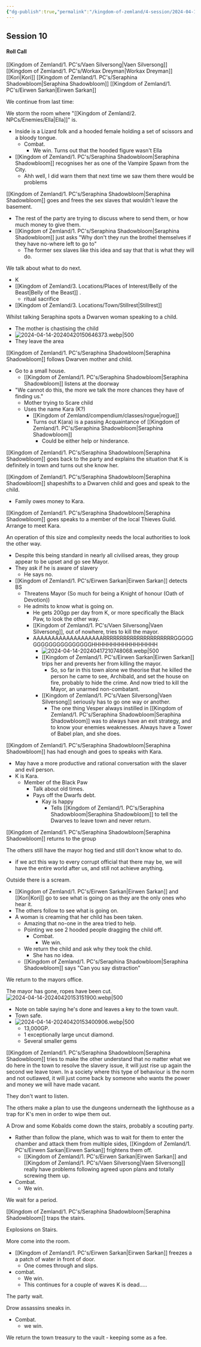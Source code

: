```yaml
---
{"dg-publish":true,"permalink":"/kingdom-of-zemland/4-session/2024-04-14/","tags":["Session_Note"]}
---
```




## Session 10

#### Roll Call
[[Kingdom of Zemland/1. PC's/Vaen Silversong\|Vaen Silversong]] 
[[Kingdom of Zemland/1. PC's/Workax Dreyman\|Workax Dreyman]] 
[[Kori\|Kori]] 
[[Kingdom of Zemland/1. PC's/Seraphina Shadowbloom\|Seraphina Shadowbloom]] 
[[Kingdom of Zemland/1. PC's/Eirwen Sarkan\|Eirwen Sarkan]] 

We continue from last time:

We storm the room where "[[Kingdom of Zemland/2. NPCs/Enemies/Ella\|Ella]]" is.
 - Inside is a Lizard folk and a hooded female holding a set of scissors and a bloody tongue.
	- Combat.
		- We win.
Turns out that the hooded figure wasn't Ella
- [[Kingdom of Zemland/1. PC's/Seraphina Shadowbloom\|Seraphina Shadowbloom]]  recognises her as one of the Vampire Spawn from the City.
	- Ahh well, I did warn them that next time we saw them there would be problems

[[Kingdom of Zemland/1. PC's/Seraphina Shadowbloom\|Seraphina Shadowbloom]]  goes and frees the sex slaves that wouldn't leave the basement.
 - The rest of the party are trying to discuss where to send them, or how much money to give them.
 - [[Kingdom of Zemland/1. PC's/Seraphina Shadowbloom\|Seraphina Shadowbloom]]  just asks "Why don't they run the brothel themselves if they have no-where left to go to"
	 - The former sex slaves like this idea and say that that is what they will do.

We talk about what to do next.
- K
- [[Kingdom of Zemland/3. Locations/Places of Interest/Belly of the Beast\|Belly of the Beast]] .
	- ritual sacrifice
- [[Kingdom of Zemland/3. Locations/Town/Stillrest\|Stillrest]] 

Whilst talking Seraphina spots a Dwarven woman speaking to a child.
- The mother is chastising the child
- ![2024-04-14-20240420150646373.webp|500](/img/user/Kingdom%20of%20Zemland/z_Attachments/2024-04-14-20240420150646373.webp)
- They leave the area

[[Kingdom of Zemland/1. PC's/Seraphina Shadowbloom\|Seraphina Shadowbloom]]  follows Dwarven mother and child.
- Go to a small house.
	- [[Kingdom of Zemland/1. PC's/Seraphina Shadowbloom\|Seraphina Shadowbloom]]  listens at the doorway
- "We cannot do this, the more we talk the more chances they have of finding us."
	- Mother trying to Scare child 
	- Uses the name Kara (K?)
		- [[Kingdom of Zemland/compendium/classes/rogue\|rogue]] 
		- Turns out K(ara) is a passing Acquaintance of [[Kingdom of Zemland/1. PC's/Seraphina Shadowbloom\|Seraphina Shadowbloom]] 
			- Could be either help or hinderance.

[[Kingdom of Zemland/1. PC's/Seraphina Shadowbloom\|Seraphina Shadowbloom]]  goes back to the party and explains the situation that K is definitely in town and turns out she know her.

[[Kingdom of Zemland/1. PC's/Seraphina Shadowbloom\|Seraphina Shadowbloom]] shapeshifts to a Dwarven child and goes and speak to the child.
- Family owes money to Kara.

[[Kingdom of Zemland/1. PC's/Seraphina Shadowbloom\|Seraphina Shadowbloom]]  goes speaks to a member of the local Thieves Guild.  Arrange to meet Kara.

An operation of this size and complexity needs the local authorities to look the other way.
 - Despite this being standard in nearly all civilised areas, they group appear to be upset and go see Mayor.
- They ask if he is aware of slavery
	- He says no.
- [[Kingdom of Zemland/1. PC's/Eirwen Sarkan\|Eirwen Sarkan]]  detects BS
	- Threatens Mayor (So much for being a Knight of honour (Oath of Devotion))
	- He admits to know what is going on.
		- He gets 200gp per day from K, or more specifically the Black Paw, to look the other way.
		- [[Kingdom of Zemland/1. PC's/Vaen Silversong\|Vaen Silversong]], out of nowhere, tries to kill the mayor. 
		- AAAAAAAAAAAAAAAAAAARRRRRRRRRRRRRRRRRRRRRGGGGGGGGGGGGGGGGGGGGHHHHHHHHHHHHHHHHH
			- ![2024-04-14-20240417210748068.webp|500](/img/user/Kingdom%20of%20Zemland/z_Attachments/2024-04-14-20240417210748068.webp)
			- [[Kingdom of Zemland/1. PC's/Eirwen Sarkan\|Eirwen Sarkan]]  trips her and prevents her from killing the mayor.
				- So, so far in this town alone we theorise that he killed the person he came to see, Archibald, and set the house on fire, probably to hide the crime.  And now tried to kill the Mayor, an unarmed non-combatant.
			- [[Kingdom of Zemland/1. PC's/Vaen Silversong\|Vaen Silversong]] seriously has to go one way or another.
				- The one thing Vesper always instilled in [[Kingdom of Zemland/1. PC's/Seraphina Shadowbloom\|Seraphina Shadowbloom]] was to always have an exit strategy, and to know your enemies weaknesses.  Always have a Tower of Babel plan, and she does.

[[Kingdom of Zemland/1. PC's/Seraphina Shadowbloom\|Seraphina Shadowbloom]] has had enough and goes to speaks with Kara.
- May have a more productive and rational conversation with the slaver and evil person.
- K is Kara.
	- Member of the Black Paw	
		- Talk about old times.
		- Pays off the Dwarfs debt.
			- Kay is happy
				- Tells [[Kingdom of Zemland/1. PC's/Seraphina Shadowbloom\|Seraphina Shadowbloom]] to tell the Dwarves to leave town and never return.

[[Kingdom of Zemland/1. PC's/Seraphina Shadowbloom\|Seraphina Shadowbloom]]  returns to the group

The others still have the mayor hog tied and still don't know what to do.
- if we act this way to every corrupt official that there may be, we will have the entire world after us, and still not achieve anything.

Outside there is a scream.
- [[Kingdom of Zemland/1. PC's/Eirwen Sarkan\|Eirwen Sarkan]]  and [[Kori\|Kori]] go to see what is going on as they are the only ones who hear it.
- The others follow to see what is going on.
- A woman is creaming that her child has been taken.
	- Amazing that no-one in the area tried to help.
	- Pointing we see 2 hooded people dragging the child off.
		- Combat.
			- We win.
	- We return the child and ask why they took the child.
		- She has no idea.
	- [[Kingdom of Zemland/1. PC's/Seraphina Shadowbloom\|Seraphina Shadowbloom]] says "Can you say distraction"

We return to the mayors office.

The mayor has gone, ropes have been cut.
![2024-04-14-20240420153151900.webp|500](/img/user/Kingdom%20of%20Zemland/z_Attachments/2024-04-14-20240420153151900.webp)
- Note on table saying he's done and leaves a key to the town vault.
- Town safe.
- ![2024-04-14-20240420153400906.webp|500](/img/user/Kingdom%20of%20Zemland/z_Attachments/2024-04-14-20240420153400906.webp)
	- 13,000GP.
	- 1 exceptionally large uncut diamond.
	- Several smaller gems


[[Kingdom of Zemland/1. PC's/Seraphina Shadowbloom\|Seraphina Shadowbloom]]  tries to make the other understand that no matter what we do here in the town to resolve the slavery issue, it will just rise up again the second we leave town.  In a society where this type of behaviour is the norm and not outlawed, it will just come back by someone who wants the power and money we will have made vacant.

They don't want to listen.

The others make a plan to use the dungeons underneath the lighthouse as a trap for K's men in order to wipe them out.

A Drow and some Kobalds come down the stairs, probably a scouting party.  
- Rather than follow the plane, which was to wait for them to enter the chamber and attack them from multiple sides, [[Kingdom of Zemland/1. PC's/Eirwen Sarkan\|Eirwen Sarkan]] frightens them off.
	- [[Kingdom of Zemland/1. PC's/Eirwen Sarkan\|Eirwen Sarkan]]  and [[Kingdom of Zemland/1. PC's/Vaen Silversong\|Vaen Silversong]]  really have problems following agreed upon plans and totally screwing them up.
- Combat.
	- We win.

We wait for a period.

[[Kingdom of Zemland/1. PC's/Seraphina Shadowbloom\|Seraphina Shadowbloom]] traps the stairs.

Explosions on Stairs.

More come into the room.
- [[Kingdom of Zemland/1. PC's/Eirwen Sarkan\|Eirwen Sarkan]]  freezes a a patch of water in front of door.
	- One comes through and slips.
- combat.
	- We win.
	- This continues for a couple of waves
K is dead.....

The party wait.

Drow assassins sneaks in.
- Combat.
	- we win.

We return the town treasury to the vault - keeping some as a fee.




